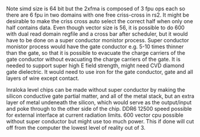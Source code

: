 Note simd size is 64 bit but the 2xfma is composed of 3 fpu ops each so there are 6 fpu in two domains with one free criss-cross in rs2.
It might be desirable to make the criss cross auto select the correct half when only one half contains data.
Even though vector size is 56, it is possible to do 600 with dual read domain regfile and a cross bar after scheduler, but it would have
to be done on a super conductor monistor process.
Super conductor monistor process would have the gate conductor e.g. 5-10 times thinner than the gate, so that it is possible to evacuate the charge carriers of the gate conductor without evacuating the 
charge carriers of the gate.
It is needed to support super high E field strength, might need CVD diamond gate dielectric.
It would need to use iron for the gate conductor, gate and all layers of wire except contact.

Inraloka level chips can be made without super conductor by making the silicon conductive gate partial matter, and all of the metal stack, but an extra layer of metal undeneath the silicon, which would serve as the output/input and poke through to the other side of the chip.
DDR6 12500 speed possible for external interface at current radiation limits.
600 vector cpu possible without super conductor but might use too much power.
This if done will cut off from the computer the lowest level of reality out of 3.

